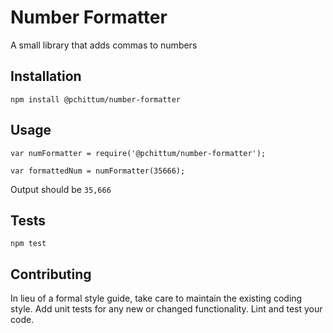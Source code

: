 Number Formatter
=========

A small library that adds commas to numbers

## Installation

  `npm install @pchittum/number-formatter`

## Usage

    var numFormatter = require('@pchittum/number-formatter');

    var formattedNum = numFormatter(35666);


  Output should be `35,666`


## Tests

  `npm test`

## Contributing

In lieu of a formal style guide, take care to maintain the existing coding style. Add unit tests for any new or changed functionality. Lint and test your code.

